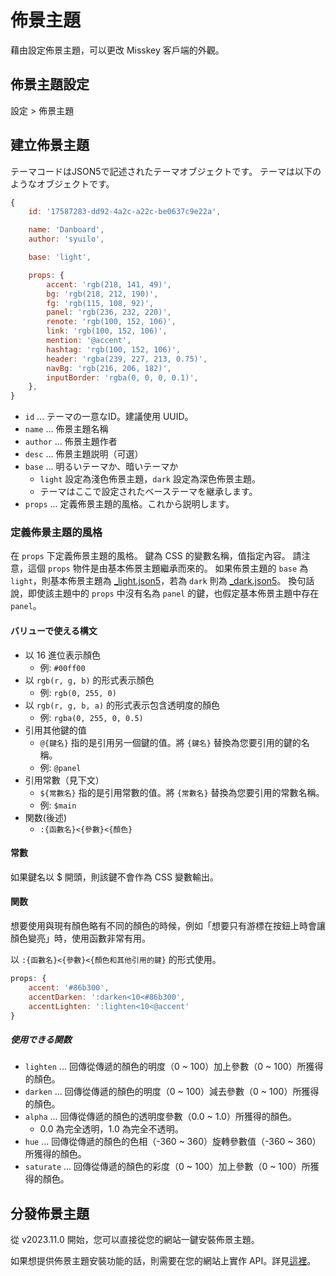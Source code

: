 # 佈景主題

藉由設定佈景主題，可以更改 Misskey 客戶端的外觀。

## 佈景主題設定

設定 > 佈景主題

## 建立佈景主題

テーマコードはJSON5で記述されたテーマオブジェクトです。
テーマは以下のようなオブジェクトです。

```js
{
	id: '17587283-dd92-4a2c-a22c-be0637c9e22a',

	name: 'Danboard',
	author: 'syuilo',

	base: 'light',

	props: {
		accent: 'rgb(218, 141, 49)',
		bg: 'rgb(218, 212, 190)',
		fg: 'rgb(115, 108, 92)',
		panel: 'rgb(236, 232, 220)',
		renote: 'rgb(100, 152, 106)',
		link: 'rgb(100, 152, 106)',
		mention: '@accent',
		hashtag: 'rgb(100, 152, 106)',
		header: 'rgba(239, 227, 213, 0.75)',
		navBg: 'rgb(216, 206, 182)',
		inputBorder: 'rgba(0, 0, 0, 0.1)',
	},
}

```

- `id` ... テーマの一意なID。建議使用 UUID。
- `name` ... 佈景主題名稱
- `author` ... 佈景主題作者
- `desc` ... 佈景主題説明（可選）
- `base` ... 明るいテーマか、暗いテーマか
  - `light` 設定為淺色佈景主題，`dark` 設定為深色佈景主題。
  - テーマはここで設定されたベーステーマを継承します。
- `props` ... 定義佈景主題的風格。これから説明します。

### 定義佈景主題的風格

在 `props` 下定義佈景主題的風格。
鍵為 CSS 的變數名稱，值指定內容。
請注意，這個 `props` 物件是由基本佈景主題繼承而來的。
如果佈景主題的 `base` 為 `light`，則基本佈景主題為 [\_light.json5][_light.json5]，若為 `dark` 則為 [\_dark.json5][_dark.json5]。
換句話說，即使該主題中的 `props` 中沒有名為 `panel` 的鍵，也假定基本佈景主題中存在 `panel`。

[_light.json5]: https://github.com/misskey-dev/misskey/blob/develop/packages/frontend/src/themes/_light.json5

[_dark.json5]: https://github.com/misskey-dev/misskey/blob/develop/packages/frontend/src/themes/_dark.json5

#### バリューで使える構文

- 以 16 進位表示顏色
  - 例: `#00ff00`
- 以 `rgb(r, g, b)` 的形式表示顏色
  - 例: `rgb(0, 255, 0)`
- 以 `rgb(r, g, b, a)` 的形式表示包含透明度的顏色
  - 例: `rgba(0, 255, 0, 0.5)`
- 引用其他鍵的值
  - `@{鍵名}` 指的是引用另一個鍵的值。將 `{鍵名}` 替換為您要引用的鍵的名稱。
  - 例: `@panel`
- 引用常數（見下文）
  - `${常數名}` 指的是引用常數的值。將 `{常數名}` 替換為您要引用的常數名稱。
  - 例: `$main`
- 関数(後述)
  - `:{函數名}<{參數}<{顏色}`

#### 常數

如果鍵名以 $ 開頭，則該鍵不會作為 CSS 變數輸出。

#### 関数

想要使用與現有顏色略有不同的顏色的時候，例如「想要只有游標在按鈕上時會讓顏色變亮」時，使用函數非常有用。

以 `:{函數名}<{參數}<{顏色和其他引用的鍵}` 的形式使用。

```js
props: {
	accent: '#86b300',
	accentDarken: ':darken<10<#86b300',
	accentLighten: ':lighten<10<@accent'
}
```

##### 使用できる関数

- `lighten` ... 回傳從傳遞的顏色的明度（0 \~ 100）加上參數（0 \~ 100）所獲得的顏色。
- `darken` ... 回傳從傳遞的顏色的明度（0 \~ 100）減去參數（0 \~ 100）所獲得的顏色。
- `alpha` ... 回傳從傳遞的顏色的透明度參數（0.0 \~ 1.0）所獲得的顏色。
  - 0.0 為完全透明，1.0 為完全不透明。
- `hue` ... 回傳從傳遞的顏色的色相（-360 \~ 360）旋轉參數值（-360 \~ 360）所獲得的顏色。
- `saturate` ... 回傳從傳遞的顏色的彩度（0 \~ 100）加上參數（0 \~ 100）所獲得的顏色。

## 分發佈景主題

從 v2023.11.0 開始，您可以直接從您的網站一鍵安裝佈景主題。

如果想提供佈景主題安裝功能的話，則需要在您的網站上實作 API。詳見[這裡](../../for-developers/publish-on-your-website/)。
